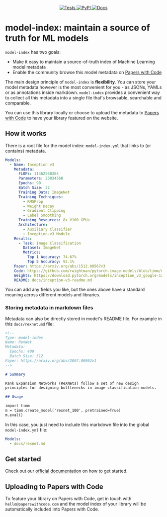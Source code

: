 <p align="center">

<a href="https://app.circleci.com/pipelines/github/paperswithcode/model-index">
  <img alt="Tests" src="https://img.shields.io/circleci/build/github/paperswithcode/model-index/main">
</a>

<a href="https://pypi.org/project/model-index/">
  <img alt="PyPI" src="https://img.shields.io/pypi/v/model-index">
</a>

<a href="https://model-index.readthedocs.io/en/latest/">
  <img alt="Docs" src="https://img.shields.io/readthedocs/model-index">
</a>

</p>

# model-index: maintain a source of truth for ML models

`model-index` has two goals:
- Make it easy to maintain a source-of-truth index of Machine Learning model metadata 
- Enable the community browse this model metadata on [Papers with Code](https://paperswithcode.com/)

The main design principle of `model-index` is **flexibility**. You can store your model metadata however is the
most convenient for you - as JSONs, YAMLs or as annotations inside markdown. `model-index` provides a convenient
way to collect all this metadata into a single file that's browsable, searchable and comparable.

You can use this library locally or choose to upload the metadata to [Papers with Code](https://paperswithcode.com)
to have your library featured on the website. 

## How it works

There is a root file for the model index: `model-index.yml` that links to (or contains) metadata. 

```yaml
Models:
  - Name: Inception v3
    Metadata:
      FLOPs: 11462568384
      Parameters: 23834568
      Epochs: 90
      Batch Size: 32
      Training Data: ImageNet  
      Training Techniques: 
        - RMSProp
        - Weight Decay
        - Gradient Clipping
        - Label Smoothing
      Training Resources: 8x V100 GPUs
      Architecture:
        - Auxiliary Classifier
        - Inception-v3 Module
    Results:
      - Task: Image Classification
        Dataset: ImageNet
        Metrics:
          Top 1 Accuracy: 74.67%
          Top 5 Accuracy: 92.1%
    Paper: https://arxiv.org/abs/1512.00567v3
    Code: https://github.com/rwightman/pytorch-image-models/blob/timm/models/inception_v3.py#L442
    Weights: https://download.pytorch.org/models/inception_v3_google-1a9a5a14.pth 
    README: docs/inception-v3-readme.md
```

You can add any fields you like, but the ones above have a standard meaning across different models and libraries. 

### Storing metadata in markdown files

Metadata can also be directly stored in model's README file. For example in this `docs/rexnet.md` file:

```markdown
<!--
Type: model-index
Name: RexNet
Metadata: 
  Epochs: 400
  Batch Size: 512
Paper: https://arxiv.org/abs/2007.00992v1
-->

# Summary

Rank Expansion Networks (ReXNets) follow a set of new design 
principles for designing bottlenecks in image classification models.

## Usage

import timm
m = timm.create_model('rexnet_100', pretrained=True)
m.eval()
```

In this case, you just need to include this markdown file into the global `model-index.yml` file:

```yaml
Models:
  - docs/rexnet.md
```

## Get started

Check out our [official documentation](https://model-index.readthedocs.io/en/latest/) on how to get started. 

## Uploading to Papers with Code

To feature your library on Papers with Code, get in touch with `hello@paperswithcode.com` and the model index
of your library will be automatically included into Papers with Code. 







